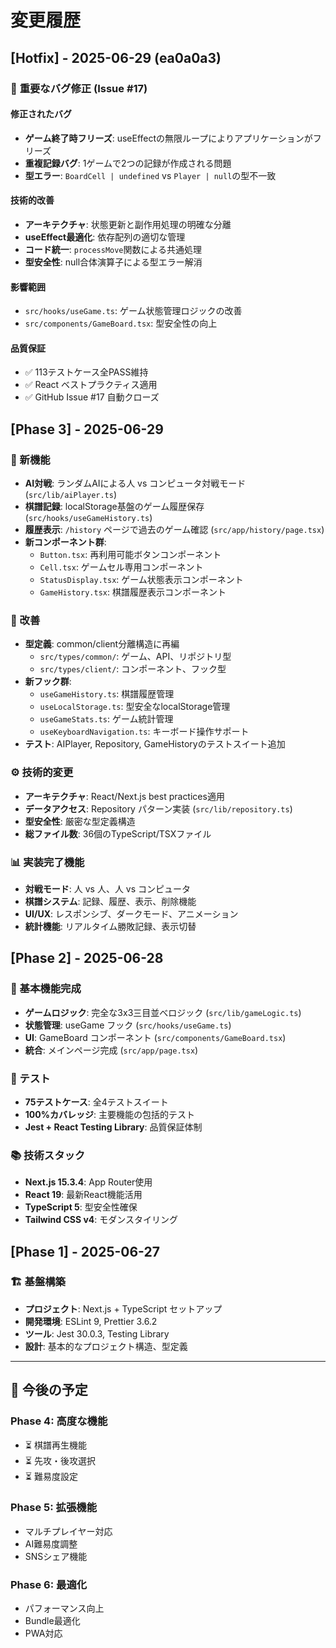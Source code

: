 # 変更履歴

## [Hotfix] - 2025-06-29 (ea0a0a3)

### 🐛 **重要なバグ修正** (Issue #17)

#### **修正されたバグ**
- **ゲーム終了時フリーズ**: useEffectの無限ループによりアプリケーションがフリーズ
- **重複記録バグ**: 1ゲームで2つの記録が作成される問題
- **型エラー**: `BoardCell | undefined` vs `Player | null`の型不一致

#### **技術的改善**
- **アーキテクチャ**: 状態更新と副作用処理の明確な分離
- **useEffect最適化**: 依存配列の適切な管理
- **コード統一**: `processMove`関数による共通処理
- **型安全性**: null合体演算子による型エラー解消

#### **影響範囲**
- `src/hooks/useGame.ts`: ゲーム状態管理ロジックの改善
- `src/components/GameBoard.tsx`: 型安全性の向上

#### **品質保証**
- ✅ 113テストケース全PASS維持
- ✅ React ベストプラクティス適用
- ✅ GitHub Issue #17 自動クローズ

## [Phase 3] - 2025-06-29

### 🎉 新機能
- **AI対戦**: ランダムAIによる人 vs コンピュータ対戦モード (`src/lib/aiPlayer.ts`)
- **棋譜記録**: localStorage基盤のゲーム履歴保存 (`src/hooks/useGameHistory.ts`)
- **履歴表示**: `/history` ページで過去のゲーム確認 (`src/app/history/page.tsx`)
- **新コンポーネント群**: 
  - `Button.tsx`: 再利用可能ボタンコンポーネント
  - `Cell.tsx`: ゲームセル専用コンポーネント
  - `StatusDisplay.tsx`: ゲーム状態表示コンポーネント
  - `GameHistory.tsx`: 棋譜履歴表示コンポーネント

### 🔧 改善
- **型定義**: common/client分離構造に再編
  - `src/types/common/`: ゲーム、API、リポジトリ型
  - `src/types/client/`: コンポーネント、フック型
- **新フック群**: 
  - `useGameHistory.ts`: 棋譜履歴管理
  - `useLocalStorage.ts`: 型安全なlocalStorage管理
  - `useGameStats.ts`: ゲーム統計管理
  - `useKeyboardNavigation.ts`: キーボード操作サポート
- **テスト**: AIPlayer, Repository, GameHistoryのテストスイート追加

### ⚙️ 技術的変更
- **アーキテクチャ**: React/Next.js best practices適用
- **データアクセス**: Repository パターン実装 (`src/lib/repository.ts`)
- **型安全性**: 厳密な型定義構造
- **総ファイル数**: 36個のTypeScript/TSXファイル

### 📊 実装完了機能
- **対戦モード**: 人 vs 人、人 vs コンピュータ
- **棋譜システム**: 記録、履歴、表示、削除機能
- **UI/UX**: レスポンシブ、ダークモード、アニメーション
- **統計機能**: リアルタイム勝敗記録、表示切替

## [Phase 2] - 2025-06-28

### 🎯 基本機能完成
- **ゲームロジック**: 完全な3x3三目並べロジック (`src/lib/gameLogic.ts`)
- **状態管理**: useGame フック (`src/hooks/useGame.ts`)
- **UI**: GameBoard コンポーネント (`src/components/GameBoard.tsx`)
- **統合**: メインページ完成 (`src/app/page.tsx`)

### 🧪 テスト
- **75テストケース**: 全4テストスイート
- **100%カバレッジ**: 主要機能の包括的テスト
- **Jest + React Testing Library**: 品質保証体制

### 📚 技術スタック
- **Next.js 15.3.4**: App Router使用
- **React 19**: 最新React機能活用
- **TypeScript 5**: 型安全性確保
- **Tailwind CSS v4**: モダンスタイリング

## [Phase 1] - 2025-06-27

### 🏗️ 基盤構築
- **プロジェクト**: Next.js + TypeScript セットアップ
- **開発環境**: ESLint 9, Prettier 3.6.2
- **ツール**: Jest 30.0.3, Testing Library
- **設計**: 基本的なプロジェクト構造、型定義

---

## 🔮 今後の予定

### Phase 4: 高度な機能
- ⏳ 棋譜再生機能
- ⏳ 先攻・後攻選択
- ⏳ 難易度設定

### Phase 5: 拡張機能
- マルチプレイヤー対応
- AI難易度調整
- SNSシェア機能

### Phase 6: 最適化
- パフォーマンス向上
- Bundle最適化
- PWA対応